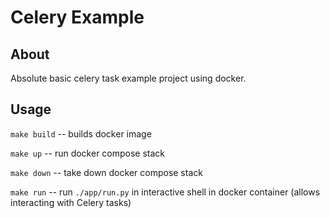 # Celery Example
## About
Absolute basic celery task example project using docker.

## Usage
`make build` -- builds docker image

`make up` -- run docker compose stack

`make down` -- take down docker compose stack

`make run` -- run `./app/run.py` in interactive shell in docker container (allows interacting with Celery tasks)
